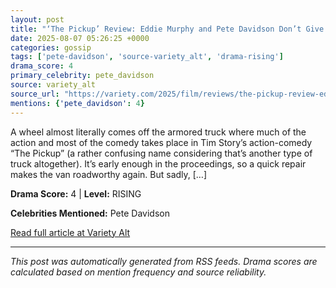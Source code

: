 ```yaml
---
layout: post
title: "‘The Pickup’ Review: Eddie Murphy and Pete Davidson Don’t Give a Truck in a Fitful Action Comedy"
date: 2025-08-07 05:26:25 +0000
categories: gossip
tags: ['pete-davidson', 'source-variety_alt', 'drama-rising']
drama_score: 4
primary_celebrity: pete_davidson
source: variety_alt
source_url: "https://variety.com/2025/film/reviews/the-pickup-review-eddie-murphy-pete-davidson-1236480878/"
mentions: {'pete_davidson': 4}
---
```


​​A wheel almost literally comes off the armored truck where much of the action and most of the comedy takes place in Tim Story&#8217;s action-comedy &#8220;The Pickup&#8221; (a rather confusing name considering that&#8217;s another type of truck altogether). It&#8217;s early enough in the proceedings, so a quick repair makes the van roadworthy again. But sadly, [&#8230;]

**Drama Score:** 4 | **Level:** RISING

**Celebrities Mentioned:** Pete Davidson

[Read full article at Variety Alt](https://variety.com/2025/film/reviews/the-pickup-review-eddie-murphy-pete-davidson-1236480878/)

---
*This post was automatically generated from RSS feeds. Drama scores are calculated based on mention frequency and source reliability.*
